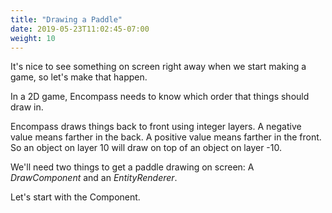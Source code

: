 ```yaml
---
title: "Drawing a Paddle"
date: 2019-05-23T11:02:45-07:00
weight: 10
---
```


It's nice to see something on screen right away when we start making a game, so let's make that happen.

In a 2D game, Encompass needs to know which order that things should draw in.

Encompass draws things back to front using integer layers. A negative value means farther in the back. A positive value means farther in the front. So an object on layer 10 will draw on top of an object on layer -10.

We'll need two things to get a paddle drawing on screen: A *DrawComponent* and an *EntityRenderer*.

Let's start with the Component.
